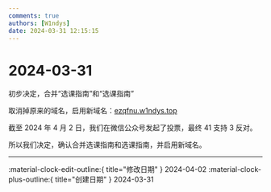 ```yaml
---
comments: true
authors: [W1ndys]
date: 2024-03-31 12:15:15
---
```


# 2024-03-31

初步决定，合并“选课指南”和“选课指南”

<!-- more -->

取消掉原来的域名，启用新域名：[ezqfnu.w1ndys.top](https://ezqfnu.w1ndys.top)

截至 2024 年 4 月 2 日，我们在微信公众号发起了投票，最终 41 支持 3 反对。

所以我们决定，确认合并选课指南和选课指南，并启用新域名。

---

:material-clock-edit-outline:{ title="修改日期" } 2024-04-02
:material-clock-plus-outline:{ title="创建日期" } 2024-03-31
